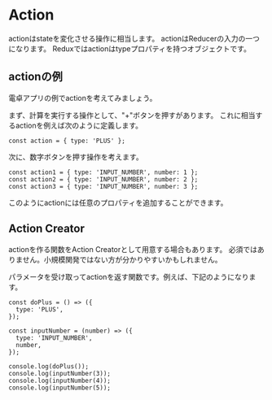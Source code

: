 # Action

actionはstateを変化させる操作に相当します。
actionはReducerの入力の一つになります。
Reduxではactionはtypeプロパティを持つオブジェクトです。

## actionの例

電卓アプリの例でactionを考えてみましょう。

まず、計算を実行する操作として、"+"ボタンを押すがあります。
これに相当するactionを例えば次のように定義します。

```
const action = { type: 'PLUS' };
```

次に、数字ボタンを押す操作を考えます。

```
const action1 = { type: 'INPUT_NUMBER', number: 1 };
const action2 = { type: 'INPUT_NUMBER', number: 2 };
const action3 = { type: 'INPUT_NUMBER', number: 3 };
```

このようにactionには任意のプロパティを追加することができます。

## Action Creator

actionを作る関数をAction Creatorとして用意する場合もあります。
必須ではありません。小規模関発ではない方が分かりやすいかもしれません。

パラメータを受け取ってactionを返す関数です。例えば、下記のようになります。

```
const doPlus = () => ({
  type: 'PLUS',
});

const inputNumber = (number) => ({
  type: 'INPUT_NUMBER',
  number,
});

console.log(doPlus());
console.log(inputNumber(3));
console.log(inputNumber(4));
console.log(inputNumber(5));
```
